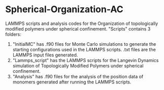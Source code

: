 # Spherical-Organization-AC
LAMMPS scripts and analysis codes for the Organization of topologically modified polymers under spherical confinement. "Scripts" contains 3 folders:

1. "InitialMC" has .f90 files for Monte Carlo simulations to generate the starting configurations used in the LAMMPS scripts. .txt files are the LAMMPS input files generated.
2. "Lammps_script" has the LAMMPS scripts for the Langevin Dynamics simulation of Topologically Modified Polymers under spherical confinement.
3. "Analysis" has .f90 files for the analysis of the position data of monomers generated after running the LAMMPS scripts.
